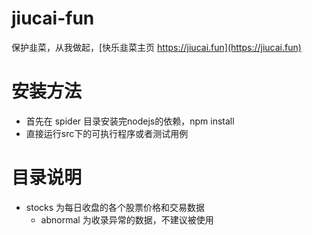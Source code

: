 # jiucai-fun

保护韭菜，从我做起，[快乐韭菜主页 https://jiucai.fun](https://jiucai.fun)

# 安装方法

- 首先在 spider 目录安装完nodejs的依赖，npm install
- 直接运行src下的可执行程序或者测试用例


# 目录说明

- stocks 为每日收盘的各个股票价格和交易数据
    - abnormal 为收录异常的数据，不建议被使用